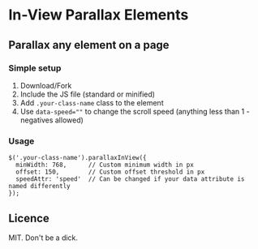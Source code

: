 # In-View Parallax Elements

## Parallax any element on a page

### Simple setup

1. Download/Fork
2. Include the JS file (standard or minified)
3. Add `.your-class-name` class to the element
4. Use `data-speed=""` to change the scroll speed (anything less than 1 - negatives allowed)

### Usage

```
$('.your-class-name').parallaxInView({
  minWidth: 768,      // Custom minimum width in px
  offset: 150,        // Custom offset threshold in px
  speedAttr: 'speed'  // Can be changed if your data attribute is named differently
});
````

## Licence

MIT. Don't be a dick.